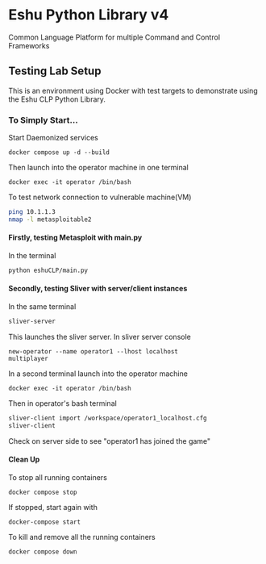 # Eshu Python Library v4

Common Language Platform for multiple Command and Control Frameworks

## Testing Lab Setup
This is an environment using Docker with test targets to
demonstrate using the Eshu CLP Python Library.

### To Simply Start...
Start Daemonized services

```console
docker compose up -d --build
```

Then launch into the operator machine in one terminal
```console
docker exec -it operator /bin/bash
```

To test network connection to vulnerable machine(VM)
```bash
ping 10.1.1.3
nmap -l metasploitable2
```

#### Firstly, testing Metasploit with main.py
In the terminal
```bash
python eshuCLP/main.py
```

#### Secondly, testing Sliver with server/client instances
In the same terminal
```bash
sliver-server
```
This launches the sliver server. In sliver server console
```console
new-operator --name operator1 --lhost localhost
multiplayer
```

In a second terminal launch into the operator machine
```console
docker exec -it operator /bin/bash
```
Then in operator's bash terminal
```bash
sliver-client import /workspace/operator1_localhost.cfg
sliver-client
```

Check on server side to see "operator1 has joined the game"

#### Clean Up
To stop all running containers
```console
docker compose stop
```

If stopped, start again with
```console
docker-compose start
```

To kill and remove all the running containers
```console
docker compose down
```